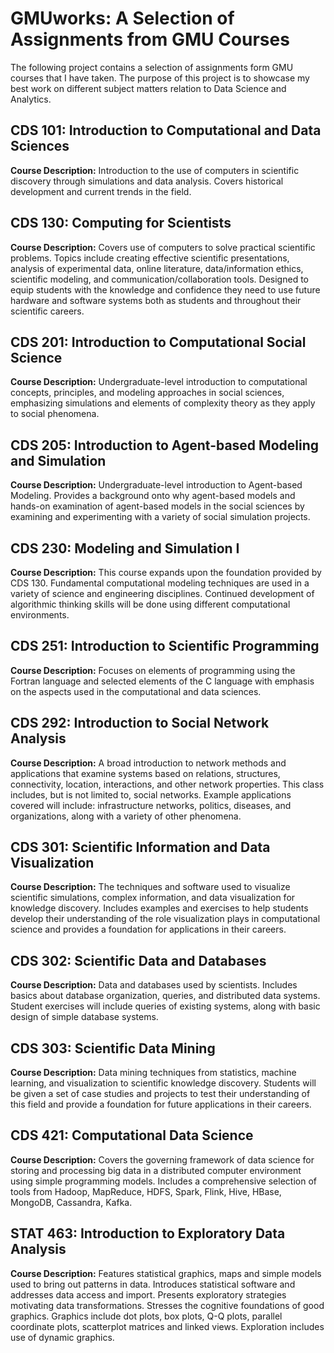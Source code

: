# GMUworks: A Selection of Assignments from GMU Courses
The following project contains a selection of assignments form GMU courses that I have taken. The purpose of this project is to showcase my best work on different subject matters relation to Data Science and Analytics.

## CDS 101: Introduction to Computational and Data Sciences
**Course Description:** Introduction to the use of computers in scientific discovery through simulations and data analysis. Covers historical development and current trends in the field.

## CDS 130: Computing for Scientists
**Course Description:** Covers use of computers to solve practical scientific problems. Topics include creating effective scientific presentations, analysis of experimental data, online literature, data/information ethics, scientific modeling, and communication/collaboration tools. Designed to equip students with the knowledge and confidence they need to use future hardware and software systems both as students and throughout their scientific careers.

## CDS 201: Introduction to Computational Social Science
**Course Description:** Undergraduate-level introduction to computational concepts, principles, and modeling approaches in social sciences, emphasizing simulations and elements of complexity theory as they apply to social phenomena.

## CDS 205: Introduction to Agent-based Modeling and Simulation
**Course Description:** Undergraduate-level introduction to Agent-based Modeling. Provides a background onto why agent-based models and hands-on examination of agent-based models in the social sciences by examining and experimenting with a variety of social simulation projects.

## CDS 230: Modeling and Simulation I
**Course Description:** This course expands upon the foundation provided by CDS 130. Fundamental computational modeling techniques are used in a variety of science and engineering disciplines. Continued development of algorithmic thinking skills will be done using different computational environments.

## CDS 251: Introduction to Scientific Programming
**Course Description:** Focuses on elements of programming using the Fortran language and selected elements of the C language with emphasis on the aspects used in the computational and data sciences.

## CDS 292: Introduction to Social Network Analysis
**Course Description:** A broad introduction to network methods and applications that examine systems based on relations, structures, connectivity, location, interactions, and other network properties. This class includes, but is not limited to, social networks. Example applications covered will include: infrastructure networks, politics, diseases, and organizations, along with a variety of other phenomena.

## CDS 301: Scientific Information and Data Visualization
**Course Description:** The techniques and software used to visualize scientific simulations, complex information, and data visualization for knowledge discovery. Includes examples and exercises to help students develop their understanding of the role visualization plays in computational science and provides a foundation for applications in their careers.

## CDS 302: Scientific Data and Databases
**Course Description:** Data and databases used by scientists. Includes basics about database organization, queries, and distributed data systems. Student exercises will include queries of existing systems, along with basic design of simple database systems.

## CDS 303: Scientific Data Mining
**Course Description:** Data mining techniques from statistics, machine learning, and visualization to scientific knowledge discovery. Students will be given a set of case studies and projects to test their understanding of this field and provide a foundation for future applications in their careers. 

## CDS 421: Computational Data Science
**Course Description:** Covers the governing framework of data science for storing and processing big data in a distributed computer environment using simple programming models. Includes a comprehensive selection of tools from Hadoop, MapReduce, HDFS, Spark, Flink, Hive, HBase, MongoDB, Cassandra, Kafka.

## STAT 463: Introduction to Exploratory Data Analysis
**Course Description:** Features statistical graphics, maps and simple models used to bring out patterns in data. Introduces statistical software and addresses data access and import. Presents exploratory strategies motivating data transformations. Stresses the cognitive foundations of good graphics. Graphics include dot plots, box plots, Q-Q plots, parallel coordinate plots, scatterplot matrices and linked views. Exploration includes use of dynamic graphics.
